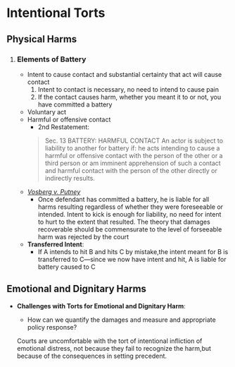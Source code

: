 # Intentional Torts

## Physical Harms

1. ### Elements of Battery

   * Intent to cause contact and substantial certainty that act will cause contact
     1. Intent to contact is necessary, no need to intend to cause pain
     2. If the contact causes harm, whether you meant it to or not, you have committed a battery
   * Voluntary act
   * Harmful or offensive contact
      * 2nd Restatement:
      >Sec. 13 BATTERY: HARMFUL CONTACT
      >An actor is subject to liability to another for battery if: he acts intending to cause a harmful or offensive contact with the person of the other or a third person or am imminent apprehension of such a contact and harmful contact with the person of the other directly or indirectly results.
   * [*Vosberg v. Putney*](https://www.westlaw.com/Document/Ibc1af9ec002711dabf60c1d57ebc853e/View/FullText.html?transitionType=Default&contextData=(sc.Default)&VR=3.0&RS=cblt1.0 "Westlaw")
      * Once defendant has committed a battery, he is liable for all harms resulting regardless of whether they were foreseeable or intended. Intent to kick is enough for liability, no need for intent to hurt to the extent that resulted. The theory that damages recoverable should be commensurate to the level of forseeable harm was rejected by the court
   * **Transferred Intent**:
     * If A intends to hit B and hits C by mistake,the intent meant for B is transferred to C—since we now have intent and hit, A is liable for battery caused to C

## Emotional and Dignitary Harms

* **Challenges with Torts for Emotional and Dignitary Harm**:
  * How can we quantify the damages and measure and appropriate policy response?

  Courts are uncomfortable with the tort of intentional infliction of emotional distress, not because they fail to recognize the harm,but because of the consequences in setting precedent.